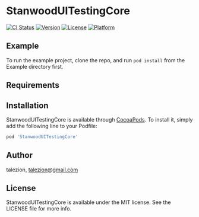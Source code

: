 # StanwoodUITestingCore

[![CI Status](http://img.shields.io/travis/talezion/StanwoodUITestingCore.svg?style=flat)](https://travis-ci.org/talezion/StanwoodUITestingCore)
[![Version](https://img.shields.io/cocoapods/v/StanwoodUITestingCore.svg?style=flat)](http://cocoapods.org/pods/StanwoodUITestingCore)
[![License](https://img.shields.io/cocoapods/l/StanwoodUITestingCore.svg?style=flat)](http://cocoapods.org/pods/StanwoodUITestingCore)
[![Platform](https://img.shields.io/cocoapods/p/StanwoodUITestingCore.svg?style=flat)](http://cocoapods.org/pods/StanwoodUITestingCore)

## Example

To run the example project, clone the repo, and run `pod install` from the Example directory first.

## Requirements

## Installation

StanwoodUITestingCore is available through [CocoaPods](http://cocoapods.org). To install
it, simply add the following line to your Podfile:

```ruby
pod 'StanwoodUITestingCore'
```

## Author

talezion, talezion@gmail.com

## License

StanwoodUITestingCore is available under the MIT license. See the LICENSE file for more info.
